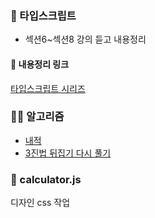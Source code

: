 ### 📘 타입스크립트 
- 섹션6~섹션8 강의 듣고 내용정리

#### 🔗 내용정리 링크 
[타입스크립트 시리즈](https://velog.io/@fromzoo/series/typescript)


### 👩‍💻 알고리즘
- [내적](https://velog.io/@fromzoo/Algorithm-%EB%82%B4%EC%A0%81)
- [3진법 뒤집기 다시 풀기](https://velog.io/@fromzoo/Algorithm-3%EC%A7%84%EB%B2%95-%EB%92%A4%EC%A7%91%EA%B8%B0)

### 🧮 calculator.js
디자인 css 작업
